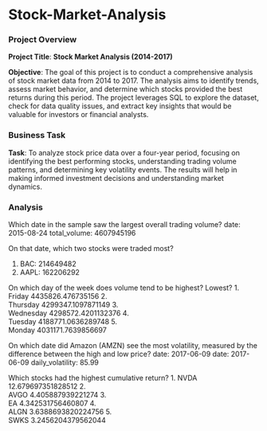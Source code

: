# Stock-Market-Analysis

### Project Overview

**Project Title**: **Stock Market Analysis (2014-2017)**

**Objective**: 
The goal of this project is to conduct a comprehensive analysis of stock market data from 2014 to 2017. The analysis aims to identify trends, assess market behavior, and determine which stocks provided the best returns during this period. The project leverages SQL to explore the dataset, check for data quality issues, and extract key insights that would be valuable for investors or financial analysts.

### Business Task

**Task**: 
To analyze stock price data over a four-year period, focusing on identifying the best performing stocks, understanding trading volume patterns, and determining key volatility events. The results will help in making informed investment decisions and understanding market dynamics.

### Analysis 
Which date in the sample saw the largest overall trading volume? 
date: 2015-08-24 total_volume: 4607945196

On that date, which two stocks were traded most?
1. BAC: 214649482
2. AAPL: 162206292

On which day of the week does volume tend to be highest? Lowest?
1.	
Friday
4435826.476735156
2.	
Thursday
4299347.1097871149
3.	
Wednesday
4298572.4201132376
4.	
Tuesday
4188771.0636289748
5.	
Monday
4031171.7639856697

On which date did Amazon (AMZN) see the most volatility, measured by the difference between the high and low price?
date: 2017-06-09
date: 2017-06-09
daily_volatility: 85.99

Which stocks had the highest cumulative return?
1.
NVDA
12.679697351828512
2.	
AVGO
4.405887939221274
3.	
EA
4.342531756460807
4.	
ALGN
3.6388693820224756
5.	
SWKS
3.2456204379562044
